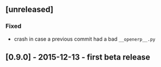 ## [unreleased]
### Fixed
- crash in case a previous commit had a bad `__openerp__.py`

## [0.9.0] - 2015-12-13 - first beta release
